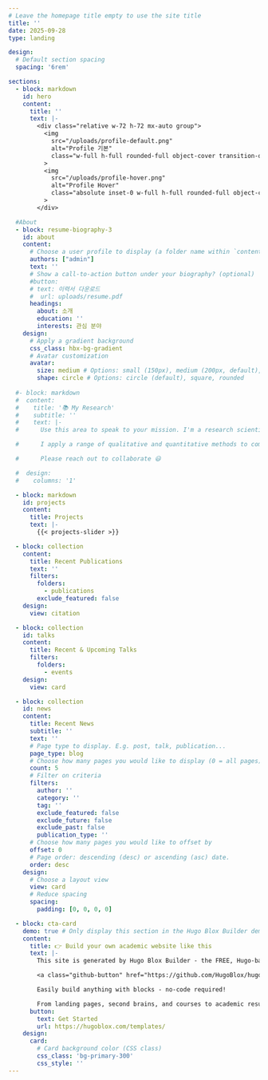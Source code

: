 ```yaml
---
# Leave the homepage title empty to use the site title
title: ''
date: 2025-09-28
type: landing

design:
  # Default section spacing
  spacing: '6rem'

sections:
  - block: markdown
    id: hero
    content:
      title: ''
      text: |-
        <div class="relative w-72 h-72 mx-auto group">
          <img 
            src="/uploads/profile-default.png" 
            alt="Profile 기본" 
            class="w-full h-full rounded-full object-cover transition-opacity duration-300 group-hover:opacity-0"
          >
          <img 
            src="/uploads/profile-hover.png" 
            alt="Profile Hover" 
            class="absolute inset-0 w-full h-full rounded-full object-cover opacity-0 transition-opacity duration-300 group-hover:opacity-100"
          >
        </div>

  #About 
  - block: resume-biography-3
    id: about
    content:
      # Choose a user profile to display (a folder name within `content/authors/`)
      authors: ["admin"]
      text: ''
      # Show a call-to-action button under your biography? (optional)
      #button:
      # text: 이력서 다운로드
      #  url: uploads/resume.pdf
      headings:
        about: 소개
        education: ''
        interests: 관심 분야
    design:
      # Apply a gradient background
      css_class: hbx-bg-gradient
      # Avatar customization
      avatar:
        size: medium # Options: small (150px), medium (200px, default), large (320px), xl (400px), xxl (500px)
        shape: circle # Options: circle (default), square, rounded
  
  #- block: markdown
  #  content:
  #    title: '📚 My Research'
  #    subtitle: ''
  #    text: |-
  #      Use this area to speak to your mission. I'm a research scientist in the Moonshot team at DeepMind. I blog about machine learning, deep learning, and moonshots.

  #      I apply a range of qualitative and quantitative methods to comprehensively investigate the role of science and technology in the economy.

  #      Please reach out to collaborate 😃

  #  design:
  #    columns: '1'

  - block: markdown
    id: projects
    content:
      title: Projects
      text: |-
        {{< projects-slider >}}

  - block: collection
    content:
      title: Recent Publications
      text: ''
      filters:
        folders:
          - publications
        exclude_featured: false
    design:
      view: citation

  - block: collection
    id: talks
    content:
      title: Recent & Upcoming Talks
      filters:
        folders:
          - events
    design:
      view: card

  - block: collection
    id: news
    content:
      title: Recent News
      subtitle: ''
      text: ''
      # Page type to display. E.g. post, talk, publication...
      page_type: blog
      # Choose how many pages you would like to display (0 = all pages)
      count: 5
      # Filter on criteria
      filters:
        author: ''
        category: ''
        tag: ''
        exclude_featured: false
        exclude_future: false
        exclude_past: false
        publication_type: ''
      # Choose how many pages you would like to offset by
      offset: 0
      # Page order: descending (desc) or ascending (asc) date.
      order: desc
    design:
      # Choose a layout view
      view: card
      # Reduce spacing
      spacing:
        padding: [0, 0, 0, 0]

  - block: cta-card
    demo: true # Only display this section in the Hugo Blox Builder demo site
    content:
      title: 👉 Build your own academic website like this
      text: |-
        This site is generated by Hugo Blox Builder - the FREE, Hugo-based open source website builder trusted by 250,000+ academics like you.

        <a class="github-button" href="https://github.com/HugoBlox/hugo-blox-builder" data-color-scheme="no-preference: light; light: light; dark: dark;" data-icon="octicon-star" data-size="large" data-show-count="true" aria-label="Star HugoBlox/hugo-blox-builder on GitHub">Star</a>

        Easily build anything with blocks - no-code required!

        From landing pages, second brains, and courses to academic resumés, conferences, and tech blogs.
      button:
        text: Get Started
        url: https://hugoblox.com/templates/
    design:
      card:
        # Card background color (CSS class)
        css_class: 'bg-primary-300'
        css_style: ''
---
```

